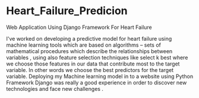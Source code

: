 # Heart_Failure_Predicion
Web Application Using Django Framework For Heart Failure

I've worked on developing a predictive model for heart failure using machine learning tools which are based on algorithms – sets of mathematical procedures which describe the relationships between variables , using also feature selection techniques like select k best where we choose those features in our data that contribute most to the target variable. In other words we choose the best predictors for the target variable.
Deploying my Machine learning model in to a website using Python Framework Django was really a good experience in order to discover new technologies and face new challenges .

